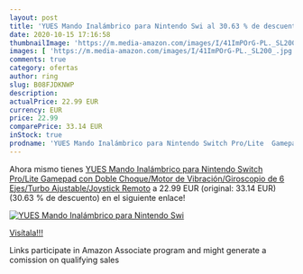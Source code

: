 ```yaml
---
layout: post
title: 'YUES Mando Inalámbrico para Nintendo Swi al 30.63 % de descuento'
date: 2020-10-15 17:16:58
thumbnailImage: 'https://m.media-amazon.com/images/I/41ImPOrG-PL._SL200_.jpg'
images: [ 'https://m.media-amazon.com/images/I/41ImPOrG-PL._SL200_.jpg' ]
comments: true
category: ofertas
author: ring
slug: B08FJDKNWP
description:
actualPrice: 22.99 EUR
currency: EUR
price: 22.99
comparePrice: 33.14 EUR
inStock: true
prodname: 'YUES Mando Inalámbrico para Nintendo Switch Pro/Lite  Gamepad con Doble Choque/Motor de Vibración/Giroscopio de 6 Ejes/Turbo Ajustable/Joystick Remoto'
---
```


Ahora mismo tienes [YUES Mando Inalámbrico para Nintendo Switch Pro/Lite  Gamepad con Doble Choque/Motor de Vibración/Giroscopio de 6 Ejes/Turbo Ajustable/Joystick Remoto](https://www.amazon.es/dp/B08FJDKNWP/?tag=tolees-21) a 22.99 EUR (original: 33.14 EUR) (30.63 %  de descuento) en el siguiente enlace!

[![YUES Mando Inalámbrico para Nintendo Swi](https://m.media-amazon.com/images/I/41ImPOrG-PL._SL200_.jpg)](https://www.amazon.es/dp/B08FJDKNWP/?tag=tolees-21)

[Visítala!!!](https://www.amazon.es/dp/B08FJDKNWP/?tag=tolees-21)

Links participate in Amazon Associate program and might generate a comission on qualifying sales
